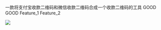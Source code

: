 ﻿一款将支付宝收款二维码和微信收款二维码合成一个收款二维码的工具
GOOD
GOOD
Feature_1
Feature_2

![](http://7xoz39.com1.z0.glb.clouddn.com/fuse.png)